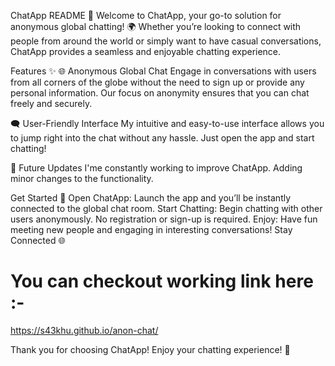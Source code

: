 ChatApp README 📱
Welcome to ChatApp, your go-to solution for anonymous global chatting! 🌍 Whether you’re looking to connect with people from around the world or simply want to have casual conversations, ChatApp provides a seamless and enjoyable chatting experience.

Features ✨
🌐 Anonymous Global Chat
Engage in conversations with users from all corners of the globe without the need to sign up or provide any personal information. Our focus on anonymity ensures that you can chat freely and securely.

🗨️ User-Friendly Interface
My intuitive and easy-to-use interface allows you to jump right into the chat without any hassle. Just open the app and start chatting!

🚀 Future Updates
I'me constantly working to improve ChatApp.
Adding minor changes to the functionality.

Get Started 🚀
Open ChatApp: Launch the app and you’ll be instantly connected to the global chat room.
Start Chatting: Begin chatting with other users anonymously. No registration or sign-up is required.
Enjoy: Have fun meeting new people and engaging in interesting conversations!
Stay Connected 🌐

# You can checkout working link here :-

https://s43khu.github.io/anon-chat/

Thank you for choosing ChatApp! Enjoy your chatting experience! 🎉
